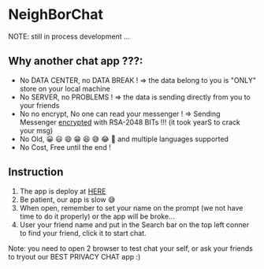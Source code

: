 # NeighBorChat
NOTE: still in process development ... 
## Why another chat app ???: 
- No DATA CENTER, no DATA BREAK ! => the data belong to you is "ONLY" store on your local machine
- No SERVER, no PROBLEMS ! => the data is sending directly from you to your friends
- No no encrypt, No one can read your messenger ! => Sending Messenger [encrypted](https://www.quintessencelabs.com/blog/breaking-rsa-encryption-update-state-art/#:~:text=It%20would%20take%20a%20classical,RSA%2D2048%20bit%20encryption%20key.) with RSA-2048 BITs !!! (it took yearS to crack your msg)
- No Old, 😀 😃 😄 😁 😆 😅 😂 🤣 and multiple languages supported
- No Cost, Free until the end !
## Instruction 
1. The app is deploy at [HERE](https://neighborchat.github.io/NeighBorChat/)  
2. Be patient, our app is slow 😅  
3. When open, remember to set your name on the prompt (we not have time to do it properly) or the app will be broke...  
4. User your friend name and put in the Search bar on the top left conner to find your friend, click it to start chat.

Note: you need to open 2 browser to test chat your self, or ask your friends to tryout our BEST PRIVACY CHAT app :) 


